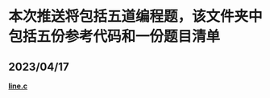 # 本次推送将包括五道编程题，该文件夹中包括五份参考代码和一份题目清单

## **2023/04/17** 
**[line.c](https://github.com/MossDream/Data-Structure-Learning-C/blob/main/Episode%203/line.c)**
